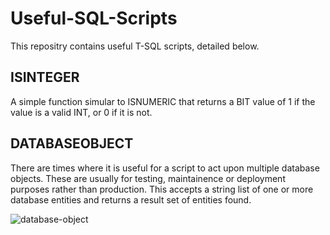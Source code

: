 # Useful-SQL-Scripts
This repositry contains useful T-SQL scripts, detailed below.

## ISINTEGER
A simple function simular to ISNUMERIC that returns a BIT value of 1 if the value is a valid INT, or 0 if it is not.

## DATABASEOBJECT
There are times where it is useful for a script to act upon multiple database objects.  These are usually for testing, maintainence or deployment purposes rather than production.
This accepts a string list of one or more database entities and returns a result set of entities found.

![database-object](https://user-images.githubusercontent.com/26501604/153776800-144423eb-1bb0-42c1-84fc-8073ab24c81a.png)
